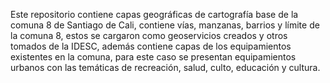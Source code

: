 Este repositorio contiene capas geográficas de cartografía base de la comuna 8 de Santiago de Cali, contiene vías, manzanas, barrios
y límite de la comuna 8, estos se cargaron como geoservicios creados y otros tomados de la IDESC, además contiene capas de los equipamientos
existentes en la comuna, para este caso se presentan equipamientos urbanos con las temáticas de recreación, salud, culto, educación y
cultura.
